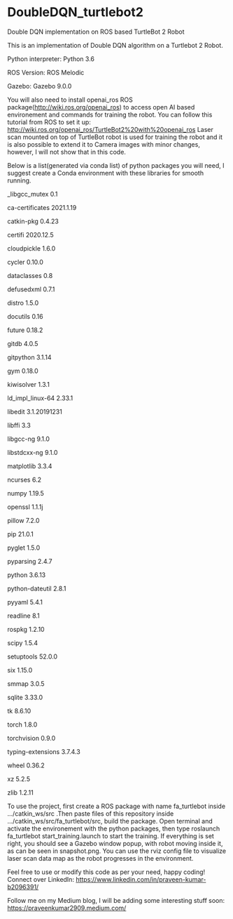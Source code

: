 # DoubleDQN_turtlebot2
Double DQN implementation on ROS based TurtleBot 2 Robot

This is an implementation of Double DQN algorithm on a Turtlebot 2 Robot.

Python interpreter: Python 3.6

ROS Version: ROS Melodic

Gazebo: Gazebo 9.0.0

You will also need to install openai_ros ROS package(http://wiki.ros.org/openai_ros) to access open AI based environement and commands for training the robot. You can follow this tutorial from ROS to set it up: http://wiki.ros.org/openai_ros/TurtleBot2%20with%20openai_ros
Laser scan mounted on top of TurtleBot robot is used for training the robot and it is also possible to extend it to Camera images with minor changes, however, I will not show that in this code. 

Below is a list(generated via conda list) of python packages you will need, I suggest create a Conda environment with these libraries for smooth running.

_libgcc_mutex             0.1

ca-certificates           2021.1.19

catkin-pkg                0.4.23

certifi                   2020.12.5

cloudpickle               1.6.0

cycler                    0.10.0

dataclasses               0.8

defusedxml                0.7.1

distro                    1.5.0

docutils                  0.16

future                    0.18.2

gitdb                     4.0.5

gitpython                 3.1.14

gym                       0.18.0

kiwisolver                1.3.1

ld_impl_linux-64          2.33.1

libedit                   3.1.20191231

libffi                    3.3

libgcc-ng                 9.1.0

libstdcxx-ng              9.1.0

matplotlib                3.3.4

ncurses                   6.2

numpy                     1.19.5

openssl                   1.1.1j

pillow                    7.2.0

pip                       21.0.1

pyglet                    1.5.0

pyparsing                 2.4.7

python                    3.6.13

python-dateutil           2.8.1

pyyaml                    5.4.1

readline                  8.1

rospkg                    1.2.10

scipy                     1.5.4

setuptools                52.0.0

six                       1.15.0

smmap                     3.0.5

sqlite                    3.33.0

tk                        8.6.10

torch                     1.8.0

torchvision               0.9.0

typing-extensions         3.7.4.3

wheel                     0.36.2

xz                        5.2.5

zlib                      1.2.11

To use the project, first create a ROS package with name fa_turtlebot inside .../catkin_ws/src .Then paste files of this repository inside .../catkin_ws/src/fa_turtlebot/src, build the package. Open terminal and activate the environement with the python packages, then type roslaunch fa_turtlebot start_training.launch to start the training. If everything is set right, you should see a Gazebo window popup, with robot moving inside it, as can be seen in snapshot.png. You can use the rviz config file to visualize laser scan data map as the robot progresses in the environment.

Feel free to use or modify this code as per your need, happy coding!
Connect over LinkedIn: https://www.linkedin.com/in/praveen-kumar-b2096391/

Follow me on my Medium blog, I will be adding some interesting stuff soon: https://praveenkumar2909.medium.com/
